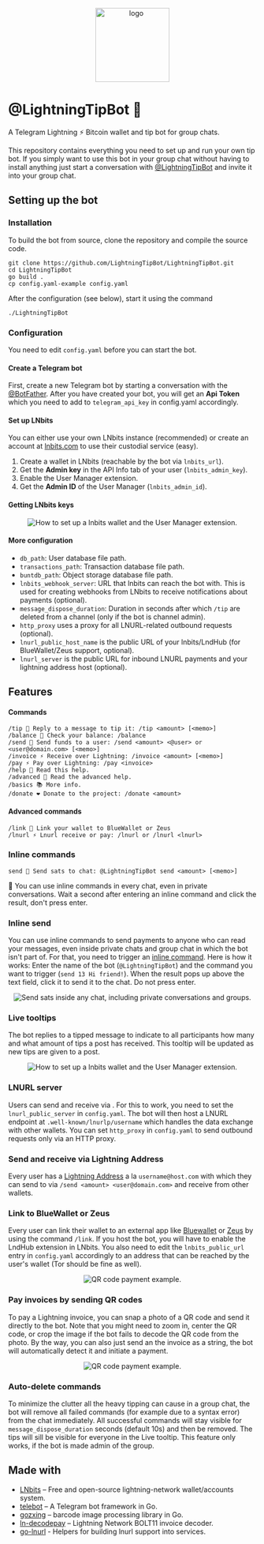 <p align="center">
  	<img alt="logo" width="150" src="resources/logo_round.png" >
</p>

# @LightningTipBot 🏅

A Telegram Lightning ⚡️ Bitcoin wallet and tip bot for group chats.

This repository contains everything you need to set up and run your own tip bot. If you simply want to use this bot in your group chat without having to install anything just start a conversation with [@LightningTipBot](https://t.me/LightningTipBot) and invite it into your group chat.

## Setting up the bot

### Installation

To build the bot from source, clone the repository and compile the source code.

```
git clone https://github.com/LightningTipBot/LightningTipBot.git
cd LightningTipBot
go build .
cp config.yaml-example config.yaml
```

After the configuration (see below), start it using the command

```
./LightningTipBot
```

### Configuration

You need to edit `config.yaml` before you can start the bot.

#### Create a Telegram bot

First, create a new Telegram bot by starting a conversation with the [@BotFather](https://core.telegram.org/bots#6-botfather). After you have created your bot, you will get an **Api Token** which you need to add to `telegram_api_key` in config.yaml accordingly.

#### Set up LNbits

You can either use your own LNbits instance (recommended) or create an account at [lnbits.com](https://lnbits.com/) to use their custodial service (easy).

1. Create a wallet in LNbits (reachable by the bot via `lnbits_url`).
2. Get the **Admin key** in the API Info tab of your user (`lnbits_admin_key`).
3. Enable the User Manager extension.
4. Get the **Admin ID** of the User Manager (`lnbits_admin_id`).

#### Getting LNbits keys

<p align="center">
  	<img alt="How to set up a lnbits wallet and the User Manager extension." src="resources/lnbits_setup.png" >
</p>

#### More configuration

- `db_path`: User database file path.
- `transactions_path`: Transaction database file path.
- `buntdb_path`: Object storage database file path.
- `lnbits_webhook_server`: URL that lnbits can reach the bot with. This is used for creating webhooks from LNbits to receive notifications about payments (optional).
- `message_dispose_duration`: Duration in seconds after which `/tip` are deleted from a channel (only if the bot is channel admin).
- `http_proxy` uses a proxy for all LNURL-related outbound requests (optional).
- `lnurl_public_host_name` is the public URL of your lnbits/LndHub (for BlueWallet/Zeus support, optional).
- `lnurl_server` is the public URL for inbound LNURL payments and your lightning address host (optional).

## Features

#### Commands

```
/tip 🏅 Reply to a message to tip it: /tip <amount> [<memo>]
/balance 👑 Check your balance: /balance
/send 💸 Send funds to a user: /send <amount> <@user> or <user@domain.com> [<memo>]
/invoice ⚡️ Receive over Lightning: /invoice <amount> [<memo>]
/pay ⚡️ Pay over Lightning: /pay <invoice>
/help 📖 Read this help.
/advanced 🤖 Read the advanced help.
/basics 📚 More info.
/donate ❤️ Donate to the project: /donate <amount>
```

#### Advanced commands

```
/link 🔗 Link your wallet to BlueWallet or Zeus
/lnurl ⚡️ Lnurl receive or pay: /lnurl or /lnurl <lnurl>
```

### Inline commands
```
send 💸 Send sats to chat: @LightningTipBot send <amount> [<memo>]
```

📖 You can use inline commands in every chat, even in private conversations. Wait a second after entering an inline command and click the result, don't press enter.

### Inline send

You can use inline commands to send payments to anyone who can read your messages, even inside private chats and group chat in which the bot isn't part of. For that, you need to trigger an [inline command](https://core.telegram.org/bots/inline). Here is how it works: Enter the name of the bot (`@LightningTipBot`) and the command you want to trigger (`send 13 Hi friend!`). When the result pops up above the text field, click it to send it to the chat. Do not press enter. 

<p align="center">
  	<img alt="Send sats inside any chat, including private conversations and groups." src="resources/inline_send.png" >
</p>

### Live tooltips

The bot replies to a tipped message to indicate to all participants how many and what amount of tips a post has received. This tooltip will be updated as new tips are given to a post.

<p align="center">
  	<img alt="How to set up a lnbits wallet and the User Manager extension." src="resources/tooltips.png" >
</p>


### LNURL server

Users can send and receive via . For this to work, you need to set the `lnurl_public_server` in `config.yaml`. The bot will then host a LNURL endpoint at `.well-known/lnurlp/username` which handles the data exchange with other wallets. You can set `http_proxy` in `config.yaml` to send outbound requests only via an HTTP proxy.

### Send and receive via Lightning Address

Every user has a [Lightning Address](https://lightningaddress.com/) a la `username@host.com` with which they can send to via `/send <amount> <user@domain.com>` and receive from other wallets.

### Link to BlueWallet or Zeus

Every user can link their wallet to an external app like [Bluewallet](https://bluewallet.io/) or [Zeus](https://zeusln.app/) by using the command `/link`. If you host the bot, you will have to enable the LndHub extension in LNbits. You also need to edit the `lnbits_public_url` entry in `config.yaml` accordingly to an address that can be reached by the user's wallet (Tor should be fine as well).

<p align="center">
  	<img alt="QR code payment example." src="resources/lndhub.png" >
</p>

### Pay invoices by sending QR codes

To pay a Lightning invoice, you can snap a photo of a QR code and send it directly to the bot. Note that you might need to zoom in, center the QR code, or crop the image if the bot fails to decode the QR code from the photo. By the way, you can also just send an the invoice as a string, the bot will automatically detect it and initiate a payment.

<p align="center">
  	<img alt="QR code payment example." src="resources/qr_code_example.jpg" >
</p>

### Auto-delete commands

To minimize the clutter all the heavy tipping can cause in a group chat, the bot will remove all failed commands (for example due to a syntax error) from the chat immediately. All successful commands will stay visible for `message_dispose_duration` seconds (default 10s) and then be removed. The tips will sill be visible for everyone in the Live tooltip. This feature only works, if the bot is made admin of the group.

## Made with

- [LNbits](https://github.com/lnbits/lnbits) – Free and open-source lightning-network wallet/accounts system.
- [telebot](https://github.com/tucnak/telebot) – A Telegram bot framework in Go.
- [gozxing](https://github.com/makiuchi-d/gozxing) – barcode image processing library in Go.
- [ln-decodepay](https://github.com/fiatjaf/ln-decodepay) – Lightning Network BOLT11 invoice decoder.
- [go-lnurl](https://github.com/fiatjaf/go-lnurl) - Helpers for building lnurl support into services.
